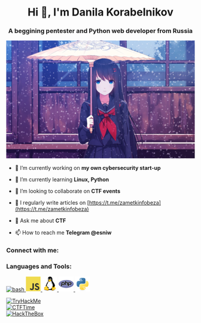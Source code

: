 <h1 align="center">Hi 👋, I'm Danila Korabelnikov</h1>
<h3 align="center">A beggining pentester and Python web developer from Russia</h3>

![wallpaper](https://github.com/W1NS3/W1NS3/blob/main/wallpaper.jpg?raw=true)

- 🔭 I’m currently working on **my own cybersecurity start-up**

- 🌱 I’m currently learning **Linux, Python**

- 👯 I’m looking to collaborate on **CTF events**

- 📝 I regularly write articles on [https://t.me/zametkinfobeza](https://t.me/zametkinfobeza)

- 💬 Ask me about **CTF**

- 📫 How to reach me **Telegram @esniw**



<h3 align="left">Connect with me:</h3>
<p align="left">
</p>

<h3 align="left">Languages and Tools:</h3>
<p align="left"> <a href="https://www.gnu.org/software/bash/" target="_blank" rel="noreferrer"> <img src="https://www.vectorlogo.zone/logos/gnu_bash/gnu_bash-icon.svg" alt="bash" width="40" height="40"/> </a> <a href="https://developer.mozilla.org/en-US/docs/Web/JavaScript" target="_blank" rel="noreferrer"> <img src="https://raw.githubusercontent.com/devicons/devicon/master/icons/javascript/javascript-original.svg" alt="javascript" width="40" height="40"/> </a> <a href="https://www.linux.org/" target="_blank" rel="noreferrer"> <img src="https://raw.githubusercontent.com/devicons/devicon/master/icons/linux/linux-original.svg" alt="linux" width="40" height="40"/> </a> <a href="https://www.php.net" target="_blank" rel="noreferrer"> <img src="https://raw.githubusercontent.com/devicons/devicon/master/icons/php/php-original.svg" alt="php" width="40" height="40"/> </a> <a href="https://www.python.org" target="_blank" rel="noreferrer"> <img src="https://raw.githubusercontent.com/devicons/devicon/master/icons/python/python-original.svg" alt="python" width="40" height="40"/> </a> </p>

<a href="https://tryhackme.com/p/W1NS3">
 <img src="https://tryhackme-badges.s3.amazonaws.com/W1NS3.png?1" alt="TryHackMe">
</a>
</br>
<a href="https://ctftime.org/user/150427">
 <img width="32%" src="https://ctftime.org/static/images/ct/logo.svg" alt="CTFTime">
</a>
</br>
<a href="https://app.hackthebox.com/profile/overview">
 <img width="32%" src="https://app.hackthebox.com/images/logos/logo-htb.svg" alt="HackTheBox">
</a>
</br>


